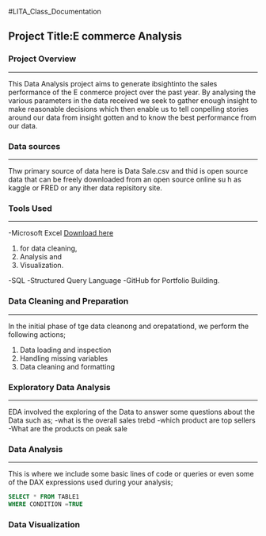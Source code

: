 #LITA_Class_Documentation

## Project Title:E commerce Analysis

### Project Overview
---
This Data Analysis project aims to generate ibsightinto the sales performance of the E conmerce project over the past year. By analysing the various parameters in the data received we seek to gather enough insight to make reasonable decisions which then enable us to tell conpelling stories around our data from insight gotten and to know the best performance from our data.

### Data sources
---
Thw primary source of data here is Data Sale.csv and thid is open source data that can be freely downloaded from an open source online su h as kaggle or FRED or any ither data repisitory site. 

### Tools Used
---
 -Microsoft Excel [Download here](https://www.Microsoft.com)
   1. for data cleaning,
   2. Analysis and
   3. Visualization.
 
-SQL -Structured Query Language
-GitHub for Portfolio Building.

### Data Cleaning and Preparation
---
In the initial phase of tge data cleanong and orepatationd, we perform the following actions;
 1. Data loading and inspection
 2. Handling missing variables
 3. Data cleaning and formatting

### Exploratory Data Analysis
---
EDA involved the exploring of the Data to answer some questions about the Data such as;
-what is the overall sales trebd 
-which product are top sellers
-What are the products on peak sale

### Data Analysis 
---
This is where we include some basic lines of code or queries or even some of the DAX expressions used during your analysis;

```SQL
SELECT * FROM TABLE1
WHERE CONDITION =TRUE
```

### Data Visualization


